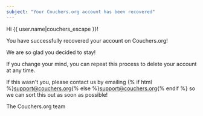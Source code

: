 ```yaml
---
subject: "Your Couchers.org account has been recovered"
---
```


Hi {{ user.name|couchers_escape }}!

You have successfully recovered your account on Couchers.org!

We are so glad you decided to stay!

If you change your mind, you can repeat this process to delete your account at any time.


If this wasn't you, please contact us by emailing {% if html %}<a href="mailto:support@couchers.org">support@couchers.org</a>{% else %}<support@couchers.org>{% endif %} so we can sort this out as soon as possible!

The Couchers.org team

